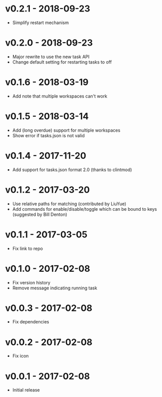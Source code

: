 # v0.2.1 - 2018-09-23
- Simplify restart mechanism

# v0.2.0 - 2018-09-23
- Major rewrite to use the new task API
- Change default setting for restarting tasks to off

# v0.1.6 - 2018-03-19
- Add note that multiple workspaces can't work

# v0.1.5 - 2018-03-14
- Add (long overdue) support for multiple workspaces
- Show error if tasks.json is not valid

# v0.1.4 - 2017-11-20
- Add support for tasks.json format 2.0 (thanks to clintmod)

# v0.1.2 - 2017-03-20
- Use relative paths for matching (contributed by LiuYue)
- Add commands for enable/disable/toggle which can be bound to keys (suggested by Bill Denton)

# v0.1.1 - 2017-03-05
- Fix link to repo

# v0.1.0 - 2017-02-08
- Fix version history
- Remove message indicating running task

# v0.0.3 - 2017-02-08
- Fix dependencies

# v0.0.2 - 2017-02-08
- Fix icon

# v0.0.1 - 2017-02-08
- Initial release
